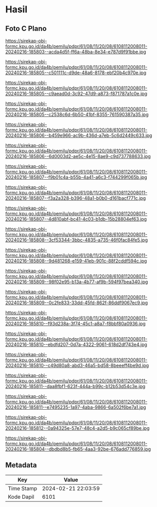 # Hasil

## Foto C Plano

https://sirekap-obj-formc.kpu.go.id/da4b/pemilu/pdpr/61/08/11/20/08/6108112008011-20240216-185803--acda4d5f-ff6a-48ba-8e34-e787d9f91bbe.jpg

https://sirekap-obj-formc.kpu.go.id/da4b/pemilu/pdpr/61/08/11/20/08/6108112008011-20240216-185805--c501111c-d9de-48a6-8178-ebf20b4c970e.jpg

https://sirekap-obj-formc.kpu.go.id/da4b/pemilu/pdpr/61/08/11/20/08/6108112008011-20240216-185805--c9aead0d-3c92-47d9-a873-f871787a1c0e.jpg

https://sirekap-obj-formc.kpu.go.id/da4b/pemilu/pdpr/61/08/11/20/08/6108112008011-20240216-185805--c2538c6d-6b50-41bf-8355-761590387a35.jpg

https://sirekap-obj-formc.kpu.go.id/da4b/pemilu/pdpr/61/08/11/20/08/6108112008011-20240216-185806--b459e966-ac9b-436d-a7eb-5c6d2449c633.jpg

https://sirekap-obj-formc.kpu.go.id/da4b/pemilu/pdpr/61/08/11/20/08/6108112008011-20240216-185806--6d0003d2-ae5c-4e15-8ae9-c9d737788633.jpg

https://sirekap-obj-formc.kpu.go.id/da4b/pemilu/pdpr/61/08/11/20/08/6108112008011-20240216-185807--f9b01c4a-b55b-4a41-a6c3-f744299f065b.jpg

https://sirekap-obj-formc.kpu.go.id/da4b/pemilu/pdpr/61/08/11/20/08/6108112008011-20240216-185807--f3a2a328-b396-48a1-b0b0-d161bacf771c.jpg

https://sirekap-obj-formc.kpu.go.id/da4b/pemilu/pdpr/61/08/11/20/08/6108112008011-20240216-185807--4d810abf-bc41-4c03-b1db-15b28804ef63.jpg

https://sirekap-obj-formc.kpu.go.id/da4b/pemilu/pdpr/61/08/11/20/08/6108112008011-20240216-185808--3cf53344-3bbc-4835-a735-46f0fac84fe5.jpg

https://sirekap-obj-formc.kpu.go.id/da4b/pemilu/pdpr/61/08/11/20/08/6108112008011-20240216-185808--9d481268-e159-41eb-901c-88f2cddf594c.jpg

https://sirekap-obj-formc.kpu.go.id/da4b/pemilu/pdpr/61/08/11/20/08/6108112008011-20240216-185809--98f02e95-b13a-4b77-af9b-594f97bea340.jpg

https://sirekap-obj-formc.kpu.go.id/da4b/pemilu/pdpr/61/08/11/20/08/6108112008011-20240216-185809--0c2fe833-33dd-45fd-862f-86ddf9067ec9.jpg

https://sirekap-obj-formc.kpu.go.id/da4b/pemilu/pdpr/61/08/11/20/08/6108112008011-20240216-185810--f93d238a-3f74-45c1-a8a7-f8bbf80a0936.jpg

https://sirekap-obj-formc.kpu.go.id/da4b/pemilu/pdpr/61/08/11/20/08/6108112008011-20240216-185810--ebdfd207-0d7a-4322-9061-618d2df743e4.jpg

https://sirekap-obj-formc.kpu.go.id/da4b/pemilu/pdpr/61/08/11/20/08/6108112008011-20240216-185810--c49d80a8-abd3-46a5-bd58-8beeeff4be9d.jpg

https://sirekap-obj-formc.kpu.go.id/da4b/pemilu/pdpr/61/08/11/20/08/6108112008011-20240216-185811--daa8fbf1-623f-444a-b99c-b12b53d54c3e.jpg

https://sirekap-obj-formc.kpu.go.id/da4b/pemilu/pdpr/61/08/11/20/08/6108112008011-20240216-185811--e7495235-1a97-4aba-9866-6a502f6be7a1.jpg

https://sirekap-obj-formc.kpu.go.id/da4b/pemilu/pdpr/61/08/11/20/08/6108112008011-20240216-185812--0a94325e-57e7-48c4-a2d5-b9c065cf89be.jpg

https://sirekap-obj-formc.kpu.go.id/da4b/pemilu/pdpr/61/08/11/20/08/6108112008011-20240216-185804--dbdbd8b5-fb65-4aa3-92be-676add776859.jpg


## Metadata

| Key        | Value               |
| ---------- | ------------------- |
| Time Stamp | 2024-02-21 22:03:59 |
| Kode Dapil | 6101                |



